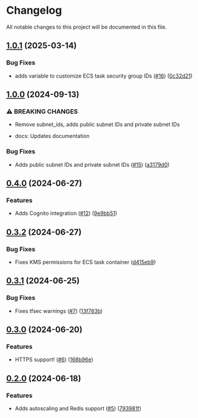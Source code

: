 # Changelog

All notable changes to this project will be documented in this file.

## [1.0.1](https://github.com/GiamPy5/terraform-aws-directus/compare/v1.0.0...v1.0.1) (2025-03-14)


### Bug Fixes

* adds variable to customize ECS task security group IDs ([#16](https://github.com/GiamPy5/terraform-aws-directus/issues/16)) ([0c32d21](https://github.com/GiamPy5/terraform-aws-directus/commit/0c32d218c1272e4e43719f167be96cb7c7710a6e))

## [1.0.0](https://github.com/GiamPy5/terraform-aws-directus/compare/v0.4.0...v1.0.0) (2024-09-13)


### ⚠ BREAKING CHANGES

* Remove subnet_ids, adds public subnet IDs and private subnet IDs

* docs: Updates documentation

### Bug Fixes

* Adds public subnet IDs and private subnet IDs ([#15](https://github.com/GiamPy5/terraform-aws-directus/issues/15)) ([a3179d0](https://github.com/GiamPy5/terraform-aws-directus/commit/a3179d0e50b48064bcaac18225e54a2c358c8605))

## [0.4.0](https://github.com/GiamPy5/terraform-aws-directus/compare/v0.3.2...v0.4.0) (2024-06-27)


### Features

* Adds Cognito integration ([#12](https://github.com/GiamPy5/terraform-aws-directus/issues/12)) ([9e9bb51](https://github.com/GiamPy5/terraform-aws-directus/commit/9e9bb51e5526adc8d21c5acc874418df344e33db))

## [0.3.2](https://github.com/GiamPy5/terraform-aws-directus/compare/v0.3.1...v0.3.2) (2024-06-27)


### Bug Fixes

* Fixes KMS permissions for ECS task container ([d415eb9](https://github.com/GiamPy5/terraform-aws-directus/commit/d415eb97ab355a600e27cf039f57d3f40980ed52))

## [0.3.1](https://github.com/GiamPy5/terraform-aws-directus/compare/v0.3.0...v0.3.1) (2024-06-25)


### Bug Fixes

* Fixes tfsec warnings ([#7](https://github.com/GiamPy5/terraform-aws-directus/issues/7)) ([13f783b](https://github.com/GiamPy5/terraform-aws-directus/commit/13f783b1331966ca3e1c37ce369a5442c8fb670c))

## [0.3.0](https://github.com/GiamPy5/terraform-aws-directus/compare/v0.2.0...v0.3.0) (2024-06-20)


### Features

* HTTPS support! ([#6](https://github.com/GiamPy5/terraform-aws-directus/issues/6)) ([168b96e](https://github.com/GiamPy5/terraform-aws-directus/commit/168b96e3e49393d187476a3aee8ade4eb1a0ad17))

## [0.2.0](https://github.com/GiamPy5/terraform-aws-directus/compare/v0.1.2...v0.2.0) (2024-06-18)


### Features

* Adds autoscaling and Redis support ([#5](https://github.com/GiamPy5/terraform-aws-directus/issues/5)) ([793981f](https://github.com/GiamPy5/terraform-aws-directus/commit/793981f3c9500e7a4f34e706d1e0ae5f9425d1c2))
